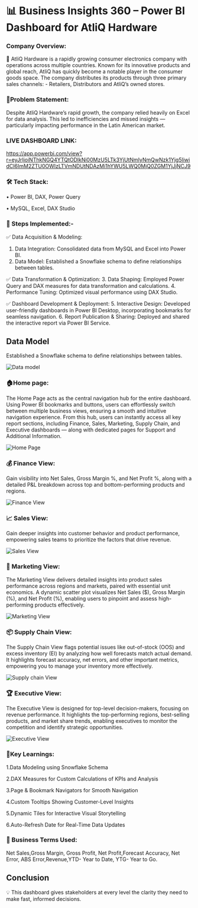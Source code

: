 # 📊 Business Insights 360 – Power BI Dashboard for AtliQ Hardware

### Company Overview:
🚀 AtliQ Hardware is a rapidly growing consumer electronics company with operations across multiple countries. Known for its innovative products and global reach, AtliQ has quickly become a notable player in the consumer goods space. The company distributes its products through three primary sales channels: - Retailers, Distributors and AtliQ’s owned stores.

### 🎯Problem Statement:
Despite AtliQ Hardware’s rapid growth, the company relied heavily on Excel for data analysis. This led to inefficiencies and missed insights — particularly impacting performance in the Latin American market.

### LIVE DASHBOARD LINK:
https://app.powerbi.com/view?r=eyJrIjoiNThkNGQ4YTQtODlkNi00MzU5LTk3YjUtNmIyNmQwNzk1Yjg5IiwidCI6ImM2ZTU0OWIzLTVmNDUtNDAzMi1hYWU5LWQ0MjQ0ZGM1YjJjNCJ9


### 🛠 Tech Stack:

•	Power BI, DAX, Power Query

•	MySQL, Excel, DAX Studio


### 🔧 Steps Implemented:-

✅	Data Acquisition & Modeling:
1.	Data Integration: Consolidated data from MySQL and Excel into Power BI.
2.	Data Model: Established a Snowflake schema to define relationships between tables.

✅	Data Transformation & Optimization:
3.	Data Shaping: Employed Power Query and DAX measures for data transformation and calculations.
4.	Performance Tuning: Optimized visual performance using DAX Studio.

✅	Dashboard Development & Deployment:
5.	Interactive Design: Developed user-friendly dashboards in Power BI Desktop, incorporating bookmarks for seamless navigation.
6.	Report Publication & Sharing: Deployed and shared the interactive report via Power BI Service.
       



## Data Model

Established a Snowflake schema to define relationships between tables.



![Data model](https://github.com/user-attachments/assets/bacd3461-7e5d-419f-86e7-d6cc39d172e5)

### 🏠Home page:

The Home Page acts as the central navigation hub for the entire dashboard.
Using Power BI bookmarks and buttons, users can effortlessly switch between multiple business views, ensuring a smooth and intuitive navigation experience.
From this hub, users can instantly access all key report sections, including Finance, Sales, Marketing, Supply Chain, and Executive dashboards — along with dedicated pages for Support and Additional Information.



![Home Page](https://github.com/user-attachments/assets/93243628-194e-4039-a912-9c9faa3f57a8)

###  💰 Finance View:
Gain visibility into Net Sales, Gross Margin %, and Net Profit %, along with a detailed P&L breakdown across top and bottom-performing products and regions.

![Finance View](https://github.com/user-attachments/assets/05fee15c-9586-4bb3-88c4-9bafe878cf14)


 ### 📈 Sales View:
Gain deeper insights into customer behavior and product performance, empowering sales teams to prioritize the factors that drive revenue.



![Sales View](https://github.com/user-attachments/assets/c218ce3d-d75a-4861-a6c1-bf6167a27a0b)

### 📢 Marketing View:
The Marketing View delivers detailed insights into product sales performance across regions and markets, paired with essential unit economics. A dynamic scatter plot visualizes Net Sales ($), Gross Margin (%), and Net Profit (%), enabling users to pinpoint and assess high-performing products effectively.




![Marketing View](https://github.com/user-attachments/assets/13f69879-b2e1-463c-ba7f-8e23cac31bf1)


### 📦 Supply Chain View:
The Supply Chain View flags potential issues like out-of-stock (OOS) and excess inventory (EI) by analyzing how well forecasts match actual demand. It highlights forecast accuracy, net errors, and other important metrics, empowering you to manage your inventory more effectively.


![Supply chain View](https://github.com/user-attachments/assets/47aebbe0-955f-422e-a6f6-6c44ea6ad787)


### 🏆 Executive View:
The Executive View is designed for top-level decision-makers, focusing on revenue performance. It highlights the top-performing regions, best-selling products, and market share trends, enabling executives to monitor the competition and identify strategic opportunities.


![Executive View](https://github.com/user-attachments/assets/f2a9637a-bae8-4868-8082-009a4bdf0484)



### 🔹Key Learnings:

1.Data Modeling using Snowflake Schema

2.DAX Measures for Custom Calculations of KPIs and Analysis

3.Page & Bookmark Navigators for Smooth Navigation

4.Custom Tooltips Showing Customer-Level Insights

5.Dynamic Tiles for Interactive Visual Storytelling

6.Auto-Refresh Date for Real-Time Data Updates

###  🔹 Business Terms Used:

Net Sales,Gross Margin, Gross Profit, Net Profit,Forecast Accuracy, Net Error, ABS Error,Revenue,YTD- Year to Date, YTG- Year to Go.

## Conclusion

💡 This dashboard gives stakeholders at every level the clarity they need to make fast, informed decisions.


